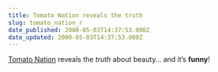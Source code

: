 ```yaml
---
title: Tomato Nation reveals the truth
slug: tomato_nation_r
date_published: 2000-05-03T14:37:53.000Z
date_updated: 2000-05-03T14:37:53.000Z
---
```


[Tomato Nation](http://www.tomatonation.com/50most.asp) reveals the *truth* about beauty… and it’s **funny**!
